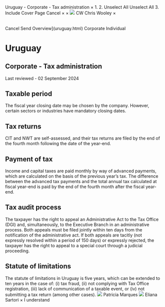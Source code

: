 Uruguay - Corporate - Tax administration
×
1.
2.
Unselect All
Unselect All
3.
Include Cover Page
Cancel
×
×
![](-/media/world-wide-tax-summaries/attachments/global---chris-wooley.ashx%3Frev=ac5e5f3223b34096b1afc2a6009c7320&revision=ac5e5f32-23b3-4096-b1af-c2a6009c7320&hash=859B7ADC84DC2CBEC9760E9E6EE7DE6D0A8BFCDF)
CW
Chris Wooley
×
######
Cancel
Send
Overview](uruguay.html)
Corporate
Individual
# Uruguay
## Corporate - Tax administration
Last reviewed - 02 September 2024
## Taxable period
The fiscal year closing date may be chosen by the company. However, certain sectors or industries have mandatory closing dates.
## Tax returns
CIT and NWT are self-assessed, and their tax returns are filed by the end of the fourth month following the date of the year-end.
## Payment of tax
Income and capital taxes are paid monthly by way of advanced payments, which are calculated on the basis of the previous year’s tax. The difference between the advanced tax payments and the total annual tax calculated at fiscal year-end is paid by the end of the fourth month after the fiscal year-end.
## Tax audit process
The taxpayer has the right to appeal an Administrative Act to the Tax Office (DGI) and, simultaneously, to the Executive Branch in an administrative process. Both appeals must be filed jointly within ten days from the notification of the administrative act. If both appeals are tacitly (not expressly resolved within a period of 150 days) or expressly rejected, the taxpayer has the right to appeal to a special court through a judicial proceeding.
## Statute of limitations
The statute of limitations in Uruguay is five years, which can be extended to ten years in the case of: (i) tax fraud, (ii) not complying with Tax Office registration, (iii) lack of communication of a taxable event, or (iv) not submitting a tax return (among other cases).
![](-/media/world-wide-tax-summaries/attachments/uruguay---patricia_marques.ashx%3Frev=9ca08aa83d064633bad1f7061ed66a8a&revision=9ca08aa8-3d06-4633-bad1-f7061ed66a8a&hash=E6A25A6DDA6DB537131D16EE1F10A89809644895)
Patricia Marques
![](-/media/world-wide-tax-summaries/attachments/uruguay---eliana-sartori.ashx%3Frev=20141a028feb4be6b4a3abed8069696e&revision=20141a02-8feb-4be6-b4a3-abed8069696e&hash=44C127579A7E60A113A22CE4EB397F116D368FA2)
Eliana Sartori
×
I understand